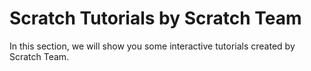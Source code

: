 # Scratch Tutorials by Scratch Team

In this section, we will show you some interactive tutorials created by Scratch Team. 



